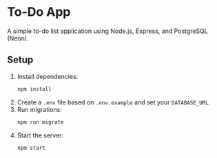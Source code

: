 # To-Do App
A simple to-do list application using Node.js, Express, and PostgreSQL (Neon).

## Setup
1. Install dependencies:
   ```sh
   npm install
   ```
2. Create a `.env` file based on `.env.example` and set your `DATABASE_URL`.
3. Run migrations:
   ```sh
   npm run migrate
   ```
4. Start the server:
   ```sh
   npm start
   ```
